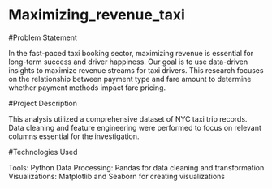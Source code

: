 # Maximizing_revenue_taxi

#Problem Statement

In the fast-paced taxi booking sector, maximizing revenue is essential for long-term success and driver happiness. Our goal is to use data-driven insights to maximize revenue streams for taxi drivers. This research focuses on the relationship between payment type and fare amount to determine whether payment methods impact fare pricing.

#Project Description

This analysis utilized a comprehensive dataset of NYC taxi trip records. Data cleaning and feature engineering were performed to focus on relevant columns essential for the investigation.

#Technologies Used

Tools: Python
Data Processing: Pandas for data cleaning and transformation
Visualizations: Matplotlib and Seaborn for creating visualizations
